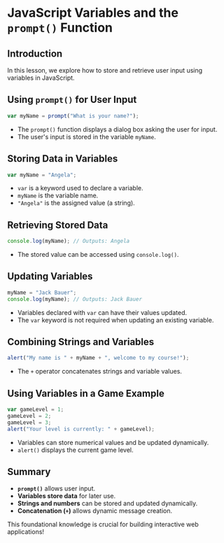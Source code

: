 # JavaScript Variables and the `prompt()` Function

## Introduction
In this lesson, we explore how to store and retrieve user input using variables in JavaScript.

## Using `prompt()` for User Input
```javascript
var myName = prompt("What is your name?");
```
- The `prompt()` function displays a dialog box asking the user for input.
- The user's input is stored in the variable `myName`.

## Storing Data in Variables
```javascript
var myName = "Angela";
```
- `var` is a keyword used to declare a variable.
- `myName` is the variable name.
- `"Angela"` is the assigned value (a string).

## Retrieving Stored Data
```javascript
console.log(myName); // Outputs: Angela
```
- The stored value can be accessed using `console.log()`.

## Updating Variables
```javascript
myName = "Jack Bauer";
console.log(myName); // Outputs: Jack Bauer
```
- Variables declared with `var` can have their values updated.
- The `var` keyword is not required when updating an existing variable.

## Combining Strings and Variables
```javascript
alert("My name is " + myName + ", welcome to my course!");
```
- The `+` operator concatenates strings and variable values.

## Using Variables in a Game Example
```javascript
var gameLevel = 1;
gameLevel = 2;
gameLevel = 3;
alert("Your level is currently: " + gameLevel);
```
- Variables can store numerical values and be updated dynamically.
- `alert()` displays the current game level.

## Summary
- **`prompt()`** allows user input.
- **Variables store data** for later use.
- **Strings and numbers** can be stored and updated dynamically.
- **Concatenation (`+`)** allows dynamic message creation.

This foundational knowledge is crucial for building interactive web applications!
